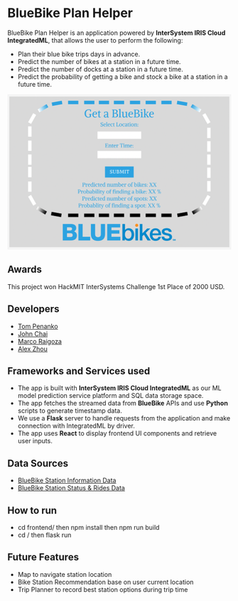 # BlueBike Plan Helper

BlueBike Plan Helper is an application powered by **InterSystem IRIS Cloud IntegratedML**, that allows the user to perform the following:
* Plan their blue bike trips days in advance.
* Predict the number of bikes at a station in a future time.
* Predict the number of docks at a station in a future time.
* Predict the probability of getting a bike and stock a bike at a station in a future time.

<img src="/frontend/bluebike.png" height="350" width="550">

## Awards

This project won HackMIT InterSystems Challenge 1st Place of 2000 USD.

## Developers
* [Tom Penanko](https://github.com/tompenanko)
* [John Chai](https://github.com/ychai23)
* [Marco Raigoza](https://github.com/mraigoza)
* [Alex Zhou](https://github.com/alex-zhou13)

## Frameworks and Services used
* The app is built with **InterSystem IRIS Cloud IntegratedML** as our ML model prediction service platform and SQL data storage space.
* The app fetches the streamed data from **BlueBike** APIs and use **Python** scripts to generate timestamp data.
* We use a **Flask** server to handle requests from the application and make connection with IntegratedML by driver.
* The app uses **React** to display frontend UI components and retrieve user inputs.

## Data Sources
* [BlueBike Station Information Data](https://gbfs.bluebikes.com/gbfs/en/station_information.json)
* [BlueBike Station Status & Rides Data](https://gbfs.bluebikes.com/gbfs/es/station_status.json)

## How to run
* cd frontend/ then npm install then npm run build
* cd / then flask run

## Future Features
* Map to navigate station location
* Bike Station Recommendation base on user current location
* Trip Planner to record best station options during trip time
